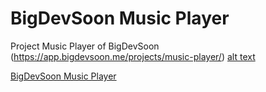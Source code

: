 # BigDevSoon Music Player
Project Music Player of BigDevSoon (https://app.bigdevsoon.me/projects/music-player/)
[alt text](https://github.com/[username]/[reponame]/blob/[branch]/image.jpg?raw=true)

[BigDevSoon Music Player]([https://github.com/[username]/[reponame]/blob/[branch]/image.jpg?raw=true](https://mqzzwgavxmdmqvivwgez.supabase.co/storage/v1/render/image/public/projects/music-player-v1/fullscreen/Music-Player_0.jpeg?t=1708867447094))
